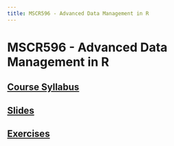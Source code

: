 ```yaml
---
title: MSCR596 - Advanced Data Management in R
---
```


# MSCR596 - Advanced Data Management in R

## [Course Syllabus](syllabus.html)

## [Slides](https://cdn.rawgit.com/advdatamgmt/slides/97624f37a5d3e82eaa7172a3851dfd22873949ea/index.html)

## [Exercises](https://cdn.rawgit.com/advdatamgmt/exercises/182b87a0c43da34e904e5f79a97968d851aba461/html/index.html)
